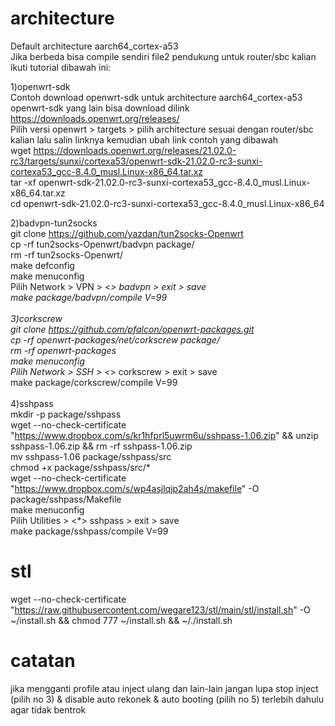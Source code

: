 # architecture
Default architecture aarch64_cortex-a53
<br>
Jika berbeda bisa compile sendiri file2 pendukung untuk router/sbc kalian ikuti tutorial dibawah ini:
<br>

1)openwrt-sdk
<br>
Contoh download openwrt-sdk untuk architecture aarch64_cortex-a53
<br>
openwrt-sdk yang lain bisa download dilink https://downloads.openwrt.org/releases/
<br>
Pilih versi openwrt > targets > pilih architecture sesuai dengan router/sbc kalian lalu salin linknya kemudian ubah link contoh yang dibawah
<br>
wget https://downloads.openwrt.org/releases/21.02.0-rc3/targets/sunxi/cortexa53/openwrt-sdk-21.02.0-rc3-sunxi-cortexa53_gcc-8.4.0_musl.Linux-x86_64.tar.xz
<br>
tar -xf openwrt-sdk-21.02.0-rc3-sunxi-cortexa53_gcc-8.4.0_musl.Linux-x86_64.tar.xz
<br>
cd openwrt-sdk-21.02.0-rc3-sunxi-cortexa53_gcc-8.4.0_musl.Linux-x86_64

2)badvpn-tun2socks
<br>
git clone https://github.com/yazdan/tun2socks-Openwrt
<br>
cp -rf tun2socks-Openwrt/badvpn package/
<br>
rm -rf tun2socks-Openwrt/
<br>
make defconfig
<br>
make menuconfig
<br>
Pilih Network > VPN > <*> badvpn > exit > save
<br>
make package/badvpn/compile V=99
<br><br>
3)corkscrew
<br>
git clone https://github.com/pfalcon/openwrt-packages.git
<br>
cp -rf openwrt-packages/net/corkscrew package/
<br>
rm -rf openwrt-packages
<br>
make menuconfig
<br>
Pilih Network > SSH > <*> corkscrew > exit > save
<br>
make package/corkscrew/compile V=99
<br><br>
4)sshpass
<br>
mkdir -p package/sshpass
<br>
wget --no-check-certificate "https://www.dropbox.com/s/kr1hfprl5uwrm6u/sshpass-1.06.zip" && unzip sshpass-1.06.zip && rm -rf sshpass-1.06.zip
<br>
mv sshpass-1.06 package/sshpass/src
<br>
chmod +x package/sshpass/src/*
<br>
wget --no-check-certificate "https://www.dropbox.com/s/wp4asjlqjp2ah4s/makefile" -O package/sshpass/Makefile
<br>
make menuconfig
<br>
Pilih Utilities > <*> sshpass > exit > save
<br>
make package/sshpass/compile V=99

# stl
wget --no-check-certificate "https://raw.githubusercontent.com/wegare123/stl/main/stl/install.sh" -O ~/install.sh && chmod 777 ~/install.sh && ~/./install.sh

# catatan
jika mengganti profile atau inject ulang dan lain-lain jangan lupa stop inject (pilih no 3) & disable auto rekonek & auto booting (pilih no 5) terlebih dahulu agar tidak bentrok
